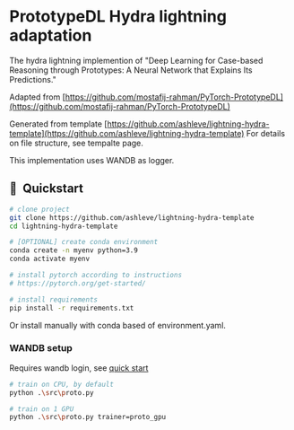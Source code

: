 # PrototypeDL Hydra lightning adaptation

The hydra lightning implemention of "Deep Learning for Case-based Reasoning through Prototypes: A Neural Network that Explains Its Predictions."

Adapted from [https://github.com/mostafij-rahman/PyTorch-PrototypeDL](https://github.com/mostafij-rahman/PyTorch-PrototypeDL)

Generated from template [https://github.com/ashleve/lightning-hydra-template](https://github.com/ashleve/lightning-hydra-template)
For details on file structure, see tempalte page.

This implementation uses WANDB as logger.




## 🚀  Quickstart

```bash
# clone project
git clone https://github.com/ashleve/lightning-hydra-template
cd lightning-hydra-template

# [OPTIONAL] create conda environment
conda create -n myenv python=3.9
conda activate myenv

# install pytorch according to instructions
# https://pytorch.org/get-started/

# install requirements
pip install -r requirements.txt
```
Or install manually with conda based of environment.yaml.

### WANDB setup
Requires wandb login, see [quick start](https://docs.wandb.ai/quickstart)


```bash
# train on CPU, by default
python .\src\proto.py

# train on 1 GPU
python .\src\proto.py trainer=proto_gpu
```

